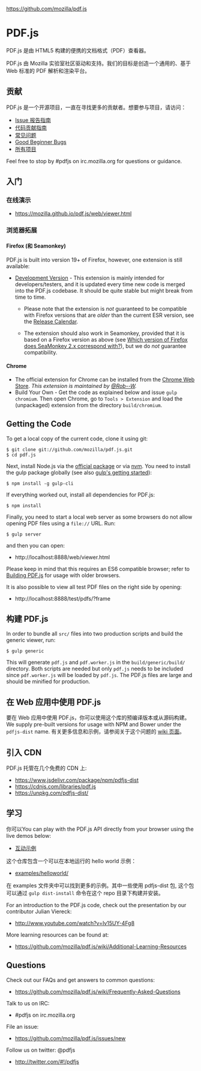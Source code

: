 https://github.com/mozilla/pdf.js

# PDF.js

PDF.js 是由 HTML5 构建的便携的文档格式（PDF）查看器。

PDF.js 由 Mozilla 实验室社区驱动和支持。我们的目标是创造一个通用的、基于 Web 标准的 PDF 解析和渲染平台。

## 贡献

PDF.js 是一个开源项目，一直在寻找更多的贡献者。想要参与项目，请访问：

+ [Issue 报告指南](https://github.com/mozilla/pdf.js/blob/master/.github/CONTRIBUTING.md)
+ [代码贡献指南](https://github.com/mozilla/pdf.js/wiki/Contributing)
+ [常见问题](https://github.com/mozilla/pdf.js/wiki/Frequently-Asked-Questions)
+ [Good Beginner Bugs](https://github.com/mozilla/pdf.js/issues?direction=desc&labels=5-good-beginner-bug&page=1&sort=created&state=open)
+ [所有项目](https://github.com/mozilla/pdf.js/projects)

Feel free to stop by #pdfjs on irc.mozilla.org for questions or guidance.

## 入门

### 在线演示

+ https://mozilla.github.io/pdf.js/web/viewer.html

### 浏览器拓展

#### Firefox (和 Seamonkey)

PDF.js is built into version 19+ of Firefox, however, one extension is still available:

+ [Development Version](http://mozilla.github.io/pdf.js/extensions/firefox/pdf.js.xpi) - This extension is mainly intended for developers/testers, and it is updated every time new code is merged into the PDF.js codebase. It should be quite stable but might break from time to time.

  + Please note that the extension is *not* guaranteed to be compatible with Firefox versions that are *older* than the current ESR version, see the [Release Calendar](https://wiki.mozilla.org/RapidRelease/Calendar#Past_branch_dates).

  + The extension should also work in Seamonkey, provided that it is based on a Firefox version as above (see [Which version of Firefox does SeaMonkey 2.x correspond with?](https://wiki.mozilla.org/SeaMonkey/FAQ#General)), but we do *not* guarantee compatibility.

#### Chrome

+ The official extension for Chrome can be installed from the [Chrome Web Store](https://chrome.google.com/webstore/detail/pdf-viewer/oemmndcbldboiebfnladdacbdfmadadm).
*This extension is maintained by [@Rob--W](https://github.com/Rob--W).*
+ Build Your Own - Get the code as explained below and issue `gulp chromium`. Then open
Chrome, go to `Tools > Extension` and load the (unpackaged) extension from the
directory `build/chromium`.

## Getting the Code

To get a local copy of the current code, clone it using git:

    $ git clone git://github.com/mozilla/pdf.js.git
    $ cd pdf.js

Next, install Node.js via the [official package](http://nodejs.org) or via
[nvm](https://github.com/creationix/nvm). You need to install the gulp package
globally (see also [gulp's getting started](https://github.com/gulpjs/gulp/blob/master/docs/getting-started.md#getting-started)):

    $ npm install -g gulp-cli

If everything worked out, install all dependencies for PDF.js:

    $ npm install

Finally, you need to start a local web server as some browsers do not allow opening
PDF files using a `file://` URL. Run:

    $ gulp server

and then you can open:

+ http://localhost:8888/web/viewer.html

Please keep in mind that this requires an ES6 compatible browser; refer to [Building PDF.js](https://github.com/mozilla/pdf.js/blob/master/README.md#building-pdfjs) for usage with older browsers.

It is also possible to view all test PDF files on the right side by opening:

+ http://localhost:8888/test/pdfs/?frame

## 构建 PDF.js

In order to bundle all `src/` files into two production scripts and build the generic
viewer, run:

    $ gulp generic

This will generate `pdf.js` and `pdf.worker.js` in the `build/generic/build/` directory.
Both scripts are needed but only `pdf.js` needs to be included since `pdf.worker.js` will
be loaded by `pdf.js`. The PDF.js files are large and should be minified for production.

## 在 Web 应用中使用 PDF.js

要在 Web 应用中使用 PDF.js，你可以使用这个库的预编译版本或从源码构建。 We supply pre-built versions for usage with NPM and Bower under
the `pdfjs-dist` name. 有关更多信息和示例，请参阅关于这个问题的 [wiki 页面](https://github.com/mozilla/pdf.js/wiki/Setup-pdf.js-in-a-website)。

## 引入 CDN

PDF.js 托管在几个免费的 CDN 上:
 - https://www.jsdelivr.com/package/npm/pdfjs-dist
 - https://cdnjs.com/libraries/pdf.js
 - https://unpkg.com/pdfjs-dist/

## 学习

你可以You can play with the PDF.js API directly from your browser using the live demos below:

+ [互动示例](http://mozilla.github.io/pdf.js/examples/index.html#interactive-examples)

这个仓库包含一个可以在本地运行的 hello world 示例：

+ [examples/helloworld/](https://github.com/mozilla/pdf.js/blob/master/examples/helloworld/)

在 examples 文件夹中可以找到更多的示例。其中一些使用 pdfjs-dist 包, 这个包可以通过 `gulp dist-install` 命令在这个 repo 目录下构建并安装。

For an introduction to the PDF.js code, check out the presentation by our
contributor Julian Viereck:

+ http://www.youtube.com/watch?v=Iv15UY-4Fg8

More learning resources can be found at:

+ https://github.com/mozilla/pdf.js/wiki/Additional-Learning-Resources

## Questions

Check out our FAQs and get answers to common questions:

+ https://github.com/mozilla/pdf.js/wiki/Frequently-Asked-Questions

Talk to us on IRC:

+ #pdfjs on irc.mozilla.org

File an issue:

+ https://github.com/mozilla/pdf.js/issues/new

Follow us on twitter: @pdfjs

+ http://twitter.com/#!/pdfjs